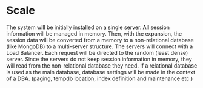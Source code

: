 # Scale
The system will be initially installed on a single server. All session information will be managed in memory. Then, with the expansion, the session data will be converted from a memory to a non-relational database (like MongoDB) to a multi-server structure. The servers will connect with a Load Balancer. Each request will be directed to the random (least dense) server. Since the servers do not keep session information in memory, they will read from the non-relational database they need. If a relational database is used as the main database, database settings will be made in the context of a DBA. (paging, tempdb location, index definition and maintenance etc.)
